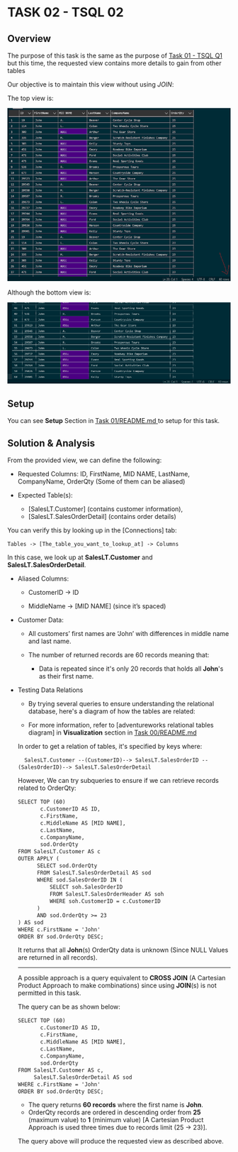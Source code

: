 # TASK 02 - TSQL 02

## Overview

The purpose of this task is the same as the purpose of [Task 01 - TSQL Q1](../TASK%2001%20-%20TSQL%20Q1/README.md) but this time, the requested view contains more details to gain from other tables

Our objective is to maintain this view without using *JOIN*:

The top view is: 

![alt text](./res/T-SQL_Q2_TOP_VIEW.png)

Although the bottom view is:

![alt text](./res/T-SQL_Q2_BOTTOM_VIEW.png)

## Setup

You can see **Setup** Section in [Task 01/README.md ](../TASK%2001%20-%20TSQL%20Q1/README.md) to setup for this task.

## Solution & Analysis

From the provided view, we can define the following:

- Requested Columns: ID, FirstName, MID NAME, LastName, CompanyName, OrderQty (Some of them can be aliased)

- Expected Table(s): 
    - [SalesLT.Customer] (contains customer information), 
    - [SalesLT.SalesOrderDetail] (contains order details)

You can verify this by looking up in the [Connections] tab:

    Tables -> [The_table_you_want_to_lookup_at] -> Columns
    
In this case, we look up at **SalesLT.Customer** and **SalesLT.SalesOrderDetail**.

- Aliased Columns:
    
    - CustomerID -> ID

    - MiddleName -> [MID NAME] (since it’s spaced)

- Customer Data:

    - All customers’ first names are ‘John’ with differences in middle name and last name.

    - The number of returned records are 60 records meaning that: 

        - Data is repeated since it's only 20 records that holds all **John**'s as their first name.


- Testing Data Relations

    - By trying several queries to ensure understanding the relational database, here's a diagram of how the tables are related: 

    - For more information, refer to [adventureworks relational tables diagram] in **Visualization** section in [Task 00/README.md](../TASK%2000%20-%20DATA%20ENG%20INTRO%20-%20AZURE%20Data%20Studio%20INSTALL/README.md) 

    In order to get a relation of tables, it's specified by keys where:

        SalesLT.Customer --(CustomerID)--> SalesLT.SalesOrderID --(SalesOrderID)--> SalesLT.SalesOrderDetail
    
    However, We can try subqueries to ensure if we can retrieve records related to OrderQty:

      SELECT TOP (60)
             c.CustomerID AS ID,
             c.FirstName,
             c.MiddleName AS [MID NAME],
             c.LastName,
             c.CompanyName,
             sod.OrderQty
      FROM SalesLT.Customer AS c
      OUTER APPLY (
            SELECT sod.OrderQty
            FROM SalesLT.SalesOrderDetail AS sod
            WHERE sod.SalesOrderID IN (
                SELECT soh.SalesOrderID
                FROM SalesLT.SalesOrderHeader AS soh
                WHERE soh.CustomerID = c.CustomerID
            )
            AND sod.OrderQty >= 23
      ) AS sod
      WHERE c.FirstName = 'John'
      ORDER BY sod.OrderQty DESC;

    It returns that all **John**(s) OrderQty data is unknown (Since NULL Values are returned in all records).

    
    ---

    A possible approach is a query equivalent to **CROSS JOIN** (A Cartesian Product Approach to make combinations) since using **JOIN**(s) is not permitted in this task. 

    The query can be as shown below:

      SELECT TOP (60)
             c.CustomerID AS ID,
             c.FirstName,
             c.MiddleName AS [MID NAME],
             c.LastName,
             c.CompanyName,
             sod.OrderQty
      FROM SalesLT.Customer AS c,
           SalesLT.SalesOrderDetail AS sod
      WHERE c.FirstName = 'John'
      ORDER BY sod.OrderQty DESC;

    - The query returns **60 records** where the first name is **John**.
    - OrderQty records are ordered in descending order from **25** (maximum value) to **1** (minimum value) [A Cartesian Product Approach is used three times due to records limit (25 -> 23)].
    
    The query above will produce the requested view as described above.
